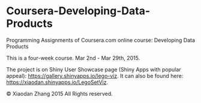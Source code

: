 Coursera-Developing-Data-Products
=================================

Programming Assignments of Coursera.com online course: Developing Data Products

This is a four-week course. Mar 2nd - Mar 29th, 2015.  

The project is on Shiny User Showcase page (Shiny Apps with popular appeal): https://gallery.shinyapps.io/lego-viz.
It can also be found here: https://xiaodan.shinyapps.io/LegoSetViz.
 
© Xiaodan Zhang 2015 All Rights reserved.
